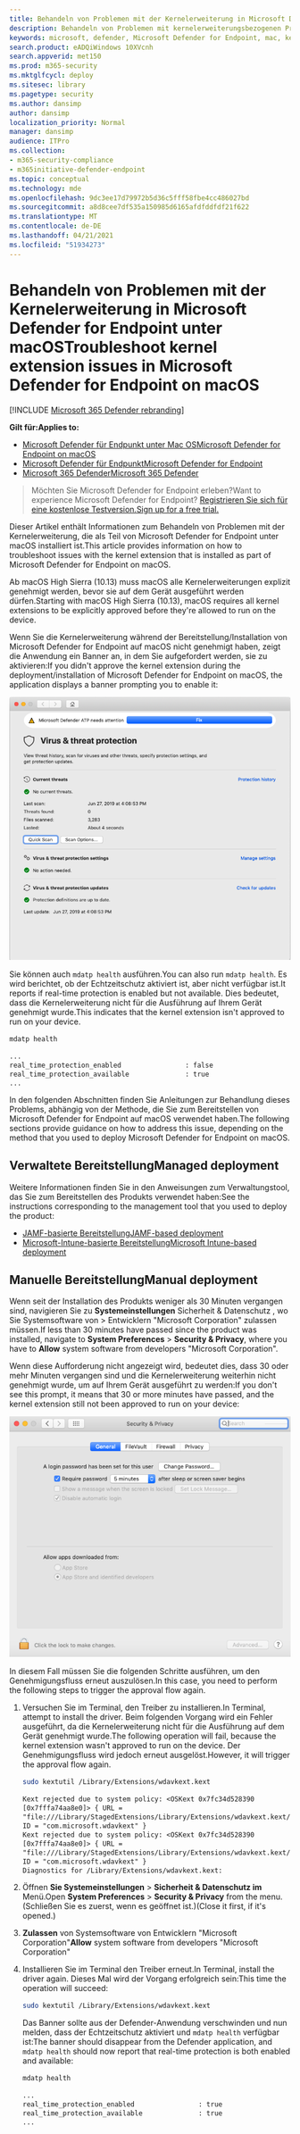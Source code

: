 ```yaml
---
title: Behandeln von Problemen mit der Kernelerweiterung in Microsoft Defender for Endpoint unter macOS
description: Behandeln von Problemen mit kernelerweiterungsbezogenen Problemen in Microsoft Defender for Endpoint unter macOS.
keywords: microsoft, defender, Microsoft Defender for Endpoint, mac, kernel, extension
search.product: eADQiWindows 10XVcnh
search.appverid: met150
ms.prod: m365-security
ms.mktglfcycl: deploy
ms.sitesec: library
ms.pagetype: security
ms.author: dansimp
author: dansimp
localization_priority: Normal
manager: dansimp
audience: ITPro
ms.collection:
- m365-security-compliance
- m365initiative-defender-endpoint
ms.topic: conceptual
ms.technology: mde
ms.openlocfilehash: 9dc3ee17d79972b5d36c5fff58fbe4cc486027bd
ms.sourcegitcommit: a8d8cee7df535a150985d6165afdfddfdf21f622
ms.translationtype: MT
ms.contentlocale: de-DE
ms.lasthandoff: 04/21/2021
ms.locfileid: "51934273"
---
```

# <a name="troubleshoot-kernel-extension-issues-in-microsoft-defender-for-endpoint-on-macos"></a><span data-ttu-id="da641-104">Behandeln von Problemen mit der Kernelerweiterung in Microsoft Defender for Endpoint unter macOS</span><span class="sxs-lookup"><span data-stu-id="da641-104">Troubleshoot kernel extension issues in Microsoft Defender for Endpoint on macOS</span></span>

[!INCLUDE [Microsoft 365 Defender rebranding](../../includes/microsoft-defender.md)]


<span data-ttu-id="da641-105">**Gilt für:**</span><span class="sxs-lookup"><span data-stu-id="da641-105">**Applies to:**</span></span>

- [<span data-ttu-id="da641-106">Microsoft Defender für Endpunkt unter Mac OS</span><span class="sxs-lookup"><span data-stu-id="da641-106">Microsoft Defender for Endpoint on macOS</span></span>](microsoft-defender-endpoint-mac.md)
- [<span data-ttu-id="da641-107">Microsoft Defender für Endpunkt</span><span class="sxs-lookup"><span data-stu-id="da641-107">Microsoft Defender for Endpoint</span></span>](https://go.microsoft.com/fwlink/p/?linkid=2154037)
- [<span data-ttu-id="da641-108">Microsoft 365 Defender</span><span class="sxs-lookup"><span data-stu-id="da641-108">Microsoft 365 Defender</span></span>](https://go.microsoft.com/fwlink/?linkid=2118804)

> <span data-ttu-id="da641-109">Möchten Sie Microsoft Defender for Endpoint erleben?</span><span class="sxs-lookup"><span data-stu-id="da641-109">Want to experience Microsoft Defender for Endpoint?</span></span> [<span data-ttu-id="da641-110">Registrieren Sie sich für eine kostenlose Testversion.</span><span class="sxs-lookup"><span data-stu-id="da641-110">Sign up for a free trial.</span></span>](https://www.microsoft.com/microsoft-365/windows/microsoft-defender-atp?ocid=docs-wdatp-exposedapis-abovefoldlink)

<span data-ttu-id="da641-111">Dieser Artikel enthält Informationen zum Behandeln von Problemen mit der Kernelerweiterung, die als Teil von Microsoft Defender for Endpoint unter macOS installiert ist.</span><span class="sxs-lookup"><span data-stu-id="da641-111">This article provides information on how to troubleshoot issues with the kernel extension that is installed as part of Microsoft Defender for Endpoint on macOS.</span></span>

<span data-ttu-id="da641-112">Ab macOS High Sierra (10.13) muss macOS alle Kernelerweiterungen explizit genehmigt werden, bevor sie auf dem Gerät ausgeführt werden dürfen.</span><span class="sxs-lookup"><span data-stu-id="da641-112">Starting with macOS High Sierra (10.13), macOS requires all kernel extensions to be explicitly approved before they're allowed to run on the device.</span></span>

<span data-ttu-id="da641-113">Wenn Sie die Kernelerweiterung während der Bereitstellung/Installation von Microsoft Defender for Endpoint auf macOS nicht genehmigt haben, zeigt die Anwendung ein Banner an, in dem Sie aufgefordert werden, sie zu aktivieren:</span><span class="sxs-lookup"><span data-stu-id="da641-113">If you didn't approve the kernel extension during the deployment/installation of Microsoft Defender for Endpoint on macOS, the application displays a banner prompting you to enable it:</span></span>

   ![Deaktivierter Screenshot von RTP](images/mdatp-32-main-app-fix.png)

<span data-ttu-id="da641-115">Sie können auch ```mdatp health``` ausführen.</span><span class="sxs-lookup"><span data-stu-id="da641-115">You can also run ```mdatp health```.</span></span> <span data-ttu-id="da641-116">Es wird berichtet, ob der Echtzeitschutz aktiviert ist, aber nicht verfügbar ist.</span><span class="sxs-lookup"><span data-stu-id="da641-116">It reports if real-time protection is enabled but not available.</span></span> <span data-ttu-id="da641-117">Dies bedeutet, dass die Kernelerweiterung nicht für die Ausführung auf Ihrem Gerät genehmigt wurde.</span><span class="sxs-lookup"><span data-stu-id="da641-117">This indicates that the kernel extension isn't approved to run on your device.</span></span>

```bash
mdatp health
```
```Output
...
real_time_protection_enabled                : false
real_time_protection_available              : true
...
```

<span data-ttu-id="da641-118">In den folgenden Abschnitten finden Sie Anleitungen zur Behandlung dieses Problems, abhängig von der Methode, die Sie zum Bereitstellen von Microsoft Defender for Endpoint auf macOS verwendet haben.</span><span class="sxs-lookup"><span data-stu-id="da641-118">The following sections provide guidance on how to address this issue, depending on the method that you used to deploy Microsoft Defender for Endpoint on macOS.</span></span>

## <a name="managed-deployment"></a><span data-ttu-id="da641-119">Verwaltete Bereitstellung</span><span class="sxs-lookup"><span data-stu-id="da641-119">Managed deployment</span></span>

<span data-ttu-id="da641-120">Weitere Informationen finden Sie in den Anweisungen zum Verwaltungstool, das Sie zum Bereitstellen des Produkts verwendet haben:</span><span class="sxs-lookup"><span data-stu-id="da641-120">See the instructions corresponding to the management tool that you used to deploy the product:</span></span>

- [<span data-ttu-id="da641-121">JAMF-basierte Bereitstellung</span><span class="sxs-lookup"><span data-stu-id="da641-121">JAMF-based deployment</span></span>](mac-install-with-jamf.md)
- [<span data-ttu-id="da641-122">Microsoft-Intune-basierte Bereitstellung</span><span class="sxs-lookup"><span data-stu-id="da641-122">Microsoft Intune-based deployment</span></span>](mac-install-with-intune.md#create-system-configuration-profiles)

## <a name="manual-deployment"></a><span data-ttu-id="da641-123">Manuelle Bereitstellung</span><span class="sxs-lookup"><span data-stu-id="da641-123">Manual deployment</span></span>

<span data-ttu-id="da641-124">Wenn seit der Installation des Produkts weniger als 30 Minuten vergangen sind, navigieren Sie zu **Systemeinstellungen** Sicherheit & Datenschutz , wo Sie Systemsoftware von  >  Entwicklern  "Microsoft Corporation" zulassen müssen.</span><span class="sxs-lookup"><span data-stu-id="da641-124">If less than 30 minutes have passed since the product was installed, navigate to **System Preferences** > **Security & Privacy**, where you have to **Allow** system software from developers "Microsoft Corporation".</span></span>

<span data-ttu-id="da641-125">Wenn diese Aufforderung nicht angezeigt wird, bedeutet dies, dass 30 oder mehr Minuten vergangen sind und die Kernelerweiterung weiterhin nicht genehmigt wurde, um auf Ihrem Gerät ausgeführt zu werden:</span><span class="sxs-lookup"><span data-stu-id="da641-125">If you don't see this prompt, it means that 30 or more minutes have passed, and the kernel extension still not been approved to run on your device:</span></span>

![Sicherheits- und Datenschutzfenster nach ablaufend abgelaufener Eingabeaufforderung](images/mdatp-33-securityprivacysettings-noprompt.png)

<span data-ttu-id="da641-127">In diesem Fall müssen Sie die folgenden Schritte ausführen, um den Genehmigungsfluss erneut auszulösen.</span><span class="sxs-lookup"><span data-stu-id="da641-127">In this case, you need to perform the following steps to trigger the approval flow again.</span></span>

1. <span data-ttu-id="da641-128">Versuchen Sie im Terminal, den Treiber zu installieren.</span><span class="sxs-lookup"><span data-stu-id="da641-128">In Terminal, attempt to install the driver.</span></span> <span data-ttu-id="da641-129">Beim folgenden Vorgang wird ein Fehler ausgeführt, da die Kernelerweiterung nicht für die Ausführung auf dem Gerät genehmigt wurde.</span><span class="sxs-lookup"><span data-stu-id="da641-129">The following operation will fail, because the kernel extension wasn't approved to run on the device.</span></span> <span data-ttu-id="da641-130">Der Genehmigungsfluss wird jedoch erneut ausgelöst.</span><span class="sxs-lookup"><span data-stu-id="da641-130">However, it will trigger the approval flow again.</span></span>

    ```bash
    sudo kextutil /Library/Extensions/wdavkext.kext
    ```
    
    ```Output
    Kext rejected due to system policy: <OSKext 0x7fc34d528390 [0x7fffa74aa8e0]> { URL = "file:///Library/StagedExtensions/Library/Extensions/wdavkext.kext/", ID = "com.microsoft.wdavkext" }
    Kext rejected due to system policy: <OSKext 0x7fc34d528390 [0x7fffa74aa8e0]> { URL = "file:///Library/StagedExtensions/Library/Extensions/wdavkext.kext/", ID = "com.microsoft.wdavkext" }
    Diagnostics for /Library/Extensions/wdavkext.kext:
    ```

2. <span data-ttu-id="da641-131">Öffnen **Sie Systemeinstellungen**  >  **Sicherheit & Datenschutz im** Menü.</span><span class="sxs-lookup"><span data-stu-id="da641-131">Open **System Preferences** > **Security & Privacy** from the menu.</span></span> <span data-ttu-id="da641-132">(Schließen Sie es zuerst, wenn es geöffnet ist.)</span><span class="sxs-lookup"><span data-stu-id="da641-132">(Close it first, if it's opened.)</span></span>

3. <span data-ttu-id="da641-133">**Zulassen** von Systemsoftware von Entwicklern "Microsoft Corporation"</span><span class="sxs-lookup"><span data-stu-id="da641-133">**Allow** system software from developers "Microsoft Corporation"</span></span>

4. <span data-ttu-id="da641-134">Installieren Sie im Terminal den Treiber erneut.</span><span class="sxs-lookup"><span data-stu-id="da641-134">In Terminal, install the driver again.</span></span> <span data-ttu-id="da641-135">Dieses Mal wird der Vorgang erfolgreich sein:</span><span class="sxs-lookup"><span data-stu-id="da641-135">This time the operation will succeed:</span></span>

    ```bash
    sudo kextutil /Library/Extensions/wdavkext.kext
    ```

    <span data-ttu-id="da641-136">Das Banner sollte aus der Defender-Anwendung verschwinden und nun melden, dass der Echtzeitschutz aktiviert und ```mdatp health``` verfügbar ist:</span><span class="sxs-lookup"><span data-stu-id="da641-136">The banner should disappear from the Defender application, and ```mdatp health``` should now report that real-time protection is both enabled and available:</span></span>

    ```bash
    mdatp health
    ```

    ```Output
    ...
    real_time_protection_enabled                : true
    real_time_protection_available              : true
    ...
    ```
